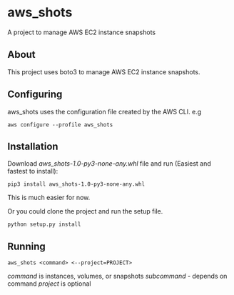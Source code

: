 # aws_shots
A project to manage AWS EC2 instance snapshots

## About

This project uses boto3 to manage AWS EC2 instance snapshots.

## Configuring 

aws_shots uses the configuration file created by the AWS CLI. e.g

`aws configure --profile aws_shots`

## Installation

Download *aws_shots-1.0-py3-none-any.whl* file and run (Easiest and fastest to install):

`pip3 install aws_shots-1.0-py3-none-any.whl`

This is much easier for now.

Or you could clone the project and run the setup file.

`python setup.py install`

## Running

`aws_shots <command> <--project=PROJECT>`

*command* is instances, volumes, or snapshots
*subcommand* - depends on command
*project* is optional

